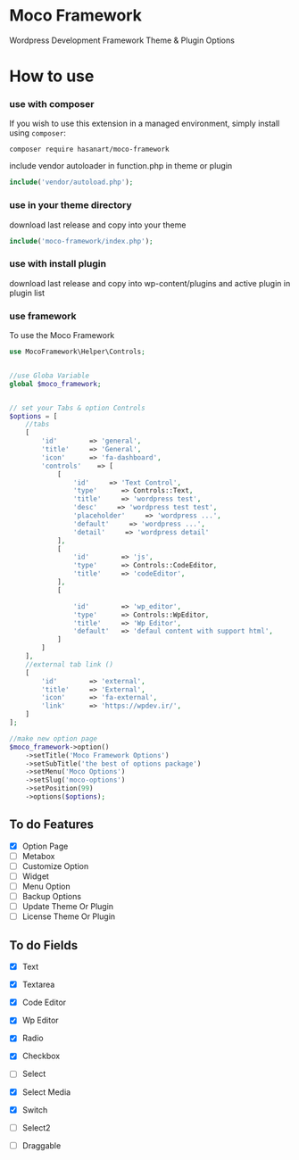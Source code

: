 # Moco Framework
Wordpress Development Framework Theme &amp; Plugin Options

# How to use 


### use with composer

If you wish to use this extension in a managed environment, simply install using `composer`:

```
composer require hasanart/moco-framework
```

include vendor autoloader in function.php in theme or plugin
```php
include('vendor/autoload.php');
```

### use in your theme directory
download last release and copy into your theme
```php
include('moco-framework/index.php');
```


### use with install plugin
download last release and copy into wp-content/plugins and active plugin in plugin list


### use framework
To use the Moco Framework

```php
use MocoFramework\Helper\Controls;


//use Globa Variable
global $moco_framework;


// set your Tabs & option Controls
$options = [        
    //tabs
    [
        'id'        => 'general',
        'title'     => 'General',
        'icon'      => 'fa-dashboard',
        'controls'    => [
            [
                'id'     => 'Text Control',
                'type'      => Controls::Text,
                'title'     => 'wordpress test',
                'desc'     => 'wordpress test test',
                'placeholder'     => 'wordpress ...',
                'default'     => 'wordpress ...',
                'detail'     => 'wordpress detail'
            ],
            [
                'id'        => 'js',
                'type'      => Controls::CodeEditor,
                'title'     => 'codeEditor',
            ],
            [

                'id'        => 'wp_editor',
                'type'      => Controls::WpEditor,
                'title'     => 'Wp Editor',
                'default'   => 'defaul content with support html',
            ]
        ]
    ],
    //external tab link ()
    [
        'id'        => 'external',
        'title'     => 'External',
        'icon'      => 'fa-external',
        'link'      => 'https://wpdev.ir/',
    ]
];

//make new option page 
$moco_framework->option()
	->setTitle('Moco Framework Options')
	->setSubTitle('the best of options package')
	->setMenu('Moco Options')
	->setSlug('moco-options')
	->setPosition(99)
	->options($options);

```
## To do Features

- [x] Option Page
- [ ] Metabox
- [ ] Customize Option
- [ ] Widget
- [ ] Menu Option
- [ ] Backup Options
- [ ] Update Theme Or Plugin
- [ ] License Theme Or Plugin

## To do Fields

- [x] Text
- [x] Textarea
- [x] Code Editor
- [x] Wp Editor
- [x] Radio
- [x] Checkbox
- [ ] Select
- [x] Select Media
- [x] Switch
- [ ] Select2
- [ ] Draggable


